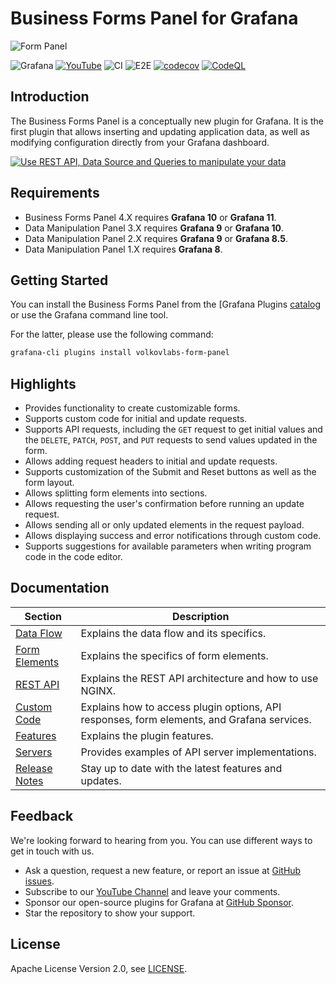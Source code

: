 # Business Forms Panel for Grafana

![Form Panel](https://raw.githubusercontent.com/volkovlabs/volkovlabs-form-panel/main/src/img/panel.png)

![Grafana](https://img.shields.io/badge/Grafana-11.1-orange)
[![YouTube](https://img.shields.io/badge/YouTube-Playlist-red)](https://www.youtube.com/playlist?list=PLPow72ygztmRXSNBxyw0sFnnvNRY_CsSA)
![CI](https://github.com/volkovlabs/volkovlabs-form-panel/workflows/CI/badge.svg)
![E2E](https://github.com/volkovlabs/volkovlabs-form-panel/workflows/E2E/badge.svg)
[![codecov](https://codecov.io/gh/VolkovLabs/volkovlabs-form-panel/branch/main/graph/badge.svg?token=0m6f0ktUar)](https://codecov.io/gh/VolkovLabs/volkovlabs-form-panel)
[![CodeQL](https://github.com/VolkovLabs/volkovlabs-form-panel/actions/workflows/codeql-analysis.yml/badge.svg)](https://github.com/VolkovLabs/volkovlabs-form-panel/actions/workflows/codeql-analysis.yml)

## Introduction

The Business Forms Panel is a conceptually new plugin for Grafana. It is the first plugin that allows inserting and updating application data, as well as modifying configuration directly from your Grafana dashboard.

[![Use REST API, Data Source and Queries to manipulate your data](https://raw.githubusercontent.com/volkovlabs/volkovlabs-form-panel/main/img/tutorial.png)](https://youtu.be/hVy9NfFiI5U)

## Requirements

- Business Forms Panel 4.X requires **Grafana 10** or **Grafana 11**.
- Data Manipulation Panel 3.X requires **Grafana 9** or **Grafana 10**.
- Data Manipulation Panel 2.X requires **Grafana 9** or **Grafana 8.5**.
- Data Manipulation Panel 1.X requires **Grafana 8**.

## Getting Started

You can install the Business Forms Panel from the [Grafana Plugins [catalog](https://grafana.com/grafana/plugins/volkovlabs-form-panel/) or use the Grafana command line tool.

For the latter, please use the following command:

```bash
grafana-cli plugins install volkovlabs-form-panel
```

## Highlights

- Provides functionality to create customizable forms.
- Supports custom code for initial and update requests.
- Supports API requests, including the `GET` request to get initial values and the `DELETE`, `PATCH`, `POST`, and `PUT` requests to send values updated in the form.
- Allows adding request headers to initial and update requests.
- Supports customization of the Submit and Reset buttons as well as the form layout.
- Allows splitting form elements into sections.
- Allows requesting the user's confirmation before running an update request.
- Allows sending all or only updated elements in the request payload.
- Allows displaying success and error notifications through custom code.
- Supports suggestions for available parameters when writing program code in the code editor.

## Documentation

| Section                                                                             | Description                                                                                |
| ----------------------------------------------------------------------------------- | ------------------------------------------------------------------------------------------ |
| [Data Flow](https://volkovlabs.io/plugins/volkovlabs-form-panel/data-flow/)         | Explains the data flow and its specifics.                                                  |
| [Form Elements](https://volkovlabs.io/plugins/volkovlabs-form-panel/form-elements/) | Explains the specifics of form elements.                                                   |
| [REST API](https://volkovlabs.io/plugins/volkovlabs-form-panel/architecture/)       | Explains the REST API architecture and how to use NGINX.                                   |
| [Custom Code](https://volkovlabs.io/plugins/volkovlabs-form-panel/code/)            | Explains how to access plugin options, API responses, form elements, and Grafana services. |
| [Features](https://volkovlabs.io/plugins/volkovlabs-form-panel/features/)           | Explains the plugin features.                                                              |
| [Servers](https://volkovlabs.io/plugins/volkovlabs-form-panel/servers/)             | Provides examples of API server implementations.                                           |
| [Release Notes](https://volkovlabs.io/plugins/volkovlabs-form-panel/release/)       | Stay up to date with the latest features and updates.                                      |

## Feedback

We're looking forward to hearing from you. You can use different ways to get in touch with us.

- Ask a question, request a new feature, or report an issue at [GitHub issues](https://github.com/volkovlabs/volkovlabs-form-panel/issues).
- Subscribe to our [YouTube Channel](https://www.youtube.com/@volkovlabs) and leave your comments.
- Sponsor our open-source plugins for Grafana at [GitHub Sponsor](https://github.com/sponsors/VolkovLabs).
- Star the repository to show your support.

## License

Apache License Version 2.0, see [LICENSE](https://github.com/volkovlabs/volkovlabs-form-panel/blob/main/LICENSE).
